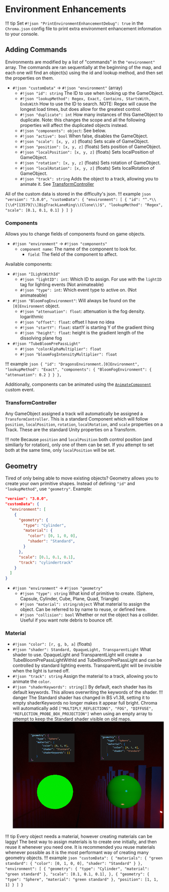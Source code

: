 # Environment Enhancements

!!! tip
    Set `#!json "PrintEnvironmentEnhancementDebug": true` in the `Chroma.json` config file to print extra environment enhancement information to your console.

## Adding Commands

Environments are modified by a list of "commands" in the `"environment"` array. The commands are ran sequentially at the beginning of the map, and each one will find an object(s) using the id and lookup method, and then set the properties on them.

*  `#!json "customData"` -> `#!json "environment"` (array)
    *  `#!json "id": string` The ID to use when looking up the GameObject.
    *  `#!json "lookupMethod": Regex, Exact, Contains, StartsWith, EndsWith` How to use the ID to search. NOTE: Regex will cause the longest load times, but does allow for the greatest control.
    *  `#!json "duplicate": int` How many instances of this GameObject to duplicate. Note: this changes the scope and all the following properties will affect the duplicated objects instead.
    *  `#!json "components": object`: See below.
    *  `#!json "active": bool` When false, disables the GameObject.
    *  `#!json "scale": [x, y, z]` (floats) Sets scale of GameObject.
    *  `#!json "position": [x, y, z]` (floats) Sets position of GameObject.
    *  `#!json "localPosition": [x, y, z]` (floats) Sets localPosition of GameObject.
    *  `#!json "rotation": [x, y, z]` (floats) Sets rotation of GameObject.
    *  `#!json "localRotation": [x, y, z]` (floats) Sets localRotation of GameObject.
    *  `#!json "track": string` Adds the object to a track, allowing you to animate it. See [TransformController](#transformcontroller)

All of the custom data is stored in the difficulty's json.
!!! example
    ```json
    "version": "3.0.0",
    "customData": {
      "environment": [
        {
          "id": "^.*\\[\\d*[13579]\\]BigTrackLaneRing\\(Clone\\)$",
          "lookupMethod": "Regex",
          "scale": [0.1, 0.1, 0.1]
        }
      ]
    }
    ```

### Components
Allows you to change fields of components found on game objects.

*  `#!json "environment"` -> `#!json "components"`
    *  `component name`: The name of the component to look for.
        *  `field`: The field of the component to affect.

Available components:

* `#!json "ILightWithId"`
    * `#!json "lightID": int`: Which ID to assign. For use with the `lightID` tag for lighting events (Not animateable)
    * `#!json "type": int`: Which event type to active on. (Not animateable)
* `#!json "BloomFogEnvironment"`: Will always be found on the `[0]Environment` object.
    * `#!json "attenuation": float`: attenuation is the fog density. logarithmic
    * `#!json "offset": float`: offset I have no idea
    * `#!json "startY": float`: startY is starting Y of the gradient thing
    * `#!json "height": float`: height is the gradient length of the dissolving plane fog
* `#!json "TubeBloomPrePassLight"`
    * `#!json "colorAlphaMultiplier": float`
    * `#!json "bloomFogIntensityMultiplier": float`

!!! example
    ```json
    {
      "id": "DragonsEnvironment.[0]Environment",
      "lookupMethod": "Exact",
      "components": {
        "BloomFogEnvironment": {
          "attenuation": 0.2
        }
      }
    },
    ```

Additionally, components can be animated using the [`AnimateComponent`](Animation/#AnimateComponent) custom event.

### TransformController
Any GameObject assigned a track will automatically be assigned a `TransformController`. This is a standard Component which will follow `position`, `localPosition`, `rotation`, `localRotation`, and `scale` properties on a Track. These are the standard Unity properties on a Transform.

!!! note
    Because `position` and `localPosition` both control position (and similiarly for rotation), only one of them can be set. If you attempt to set both at the same time, only `localPosition` will be set.

## Geometry
Tired of only being able to move existing objects? Geometry allows you to create your own primitive shapes. Instead of defining `"id"` and `"lookupMethod"`, use `"geometry"`.
Example:
```json
"version": "3.0.0",
"customData": {
  "environment": [
    {
      "geometry": {
        "type": "Cylinder",
        "material": {
          "color": [0, 1, 0, 0],
          "shader": "Standard",
        }
      },
      "scale": [0.1, 0.1, 0.1],
      "track": "cylindertrack"
    }
  ]
}
```

*  `#!json "environment"` -> `#!json "geometry"`
    *  `#!json "type": string` What kind of primitive to create. (Sphere, Capsule, Cylinder, Cube, Plane, Quad, Triangle)
    *  `#!json "material": string/object` What material to assign the object. Can be referred to by name to reuse, or defined here.
    *  `#!json "collision": bool` Whether or not the object has a collider. Useful if you want note debris to bounce off.

### Material
*  `#!json "color": [r, g, b, a]` (floats)
*  `#!json "shader": Standard, OpaqueLight, TransparentLight` What shader to use. OpaqueLight and TransparentLight will create a TubeBloomPrePassLightWithId and TubeBloomPrePassLight and can be controlled by standard lighting events. TransparentLight will be invisible when the light is turned off.
*  `#!json "track": string` Assign the material to a track, allowing you to animate the `color`.
*  `#!json "shaderKeywords": string[]` By default, each shader has its default keywords. This allows overwriting the keywords of the shader. 
!!! danger
    The Standard shader has changed in BS v1.38, setting it to empty shaderKeywords no longer makes it appear full bright. Chroma will automatically add `["MULTIPLY_REFLECTIONS", "FOG", "DIFFUSE", "REFLECTION_PROBE_BOX_PROJECTION"]` when using an empty array to attempt to keep the Standard shader visible on old maps.
![keyworddiff](/assets/environment/shaderKeyword.png)

!!! tip
    Every object needs a material, however creating materials can be laggy! The best way to assign materials is to create one initially, and then reuse it whenever you need one. It is recommended you reuse materials whenever possible as it is the most performant way of creating many geometry objects.
    !!! example
        ```json
        "customData": {
          "materials": {
            "green standard": {
              "color": [0, 1, 0, 0],
              "shader": "Standard"
            }
          },
          "environment": [
            {
              "geometry": {
                "type": "Cylinder",
                "material": "green standard"
              },
              "scale": [0.1, 0.1, 0.1],
            },
            {
              "geometry": {
                "type": "Sphere",
                "material": "green standard"
              },
              "position": [1, 1, 1]
            }
          ]
        }
        ```